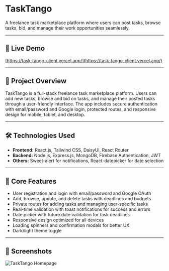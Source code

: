 # TaskTango

A freelance task marketplace platform where users can post tasks, browse tasks, bid, and manage their work opportunities seamlessly.

---

## 🚀 Live Demo

[https://task-tango-client.vercel.app/](https://task-tango-client.vercel.app/)

---

## 📝 Project Overview

TaskTango is a full-stack freelance task marketplace platform. Users can add new tasks, browse and bid on tasks, and manage their posted tasks through a user-friendly interface. The app includes secure authentication with email/password and Google login, protected routes, and responsive design for mobile, tablet, and desktop.

---

## 🛠️ Technologies Used

- **Frontend:** React.js, Tailwind CSS, DaisyUI, React Router
- **Backend:** Node.js, Express.js, MongoDB, Firebase Authentication, JWT
- **Others:** Sweet-alert for notifications, React-datepicker for date selection

---

## 🌟 Core Features

- User registration and login with email/password and Google OAuth
- Add, browse, update, and delete tasks with deadlines and budgets
- Private routes for adding tasks and managing user-specific tasks
- Real-time validation with toast notifications for success and errors
- Date picker with future date validation for task deadlines
- Responsive design optimized for all devices
- Loading spinners and confirmation modals for better UX
- Dark/light theme toggle

---

## 📸 Screenshots

![TaskTango Homepage](https://i.ibb.co.com/Swkg2KKm/Screenshot-2025-08-08-165133.png)


